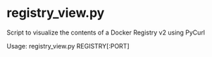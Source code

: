 # registry_view.py
Script to visualize the contents of a Docker Registry v2 using PyCurl

Usage: registry_view.py REGISTRY[:PORT]
